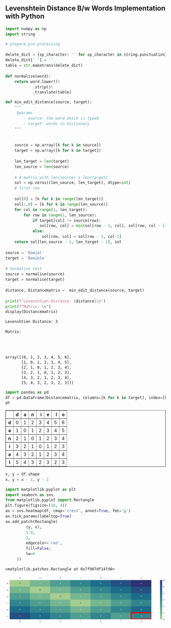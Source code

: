 ## Levenshtein Distance B/w Words Implementation with Python 

```python
import numpy as np
import string
```


```python
# prepare pre-processing

delete_dict = {sp_character: '' for sp_character in string.punctuation}
delete_dict[' '] = ''
table = str.maketrans(delete_dict)

def normalise(word):
    return word.lower()\
            .strip()\
            .translate(table)
```


```python
def min_edit_distance(source, target):
    """
     @params
        - source: the word which is typed
        - target: words in dictionary 
    """


    source = np.array([k for k in source])
    target = np.array([k for k in target])

    len_target = len(target)
    len_source = len(source)

    # 0 matrix with len(source) x len(target)
    sol = np.zeros((len_source, len_target), dtype=int)
    # first row 

    sol[0] = [k for k in range(len_target)]
    sol[:,0] = [k for k in range(len_source)]
    for col in range(1, len_target):
        for row in range(1, len_source):
            if target[col] != source[row]:
               sol[row, col] = min(sol[row - 1, col], sol[row, col - 1]) + 1
            else:
                sol[row, col] = sol[row - 1, col-1]
    return sol[len_source - 1, len_target - 1], sol

source = 'Danial'
target = 'Danielo'

# normalise text
source = normalise(source)
target = normalise(target)

distance, Distancematrix =  min_edit_distance(source, target)

print(f"Levenshtien Distance: {distance}\n")
print(f"Matrix: \n")
display(Distancematrix)
```

    Levenshtien Distance: 3
    
    Matrix: 
    



    array([[0, 1, 2, 3, 4, 5, 6],
           [1, 0, 1, 2, 3, 4, 5],
           [2, 1, 0, 1, 2, 3, 4],
           [3, 2, 1, 0, 1, 2, 3],
           [4, 3, 2, 1, 2, 3, 4],
           [5, 4, 3, 2, 3, 2, 3]])



```python
import pandas as pd 
df = pd.DataFrame(Distancematrix, columns=[k for k in target], index=[k for k in source])
df
```




<div>
<style scoped>
    .dataframe tbody tr th:only-of-type {
        vertical-align: middle;
    }

    .dataframe tbody tr th {
        vertical-align: top;
    }

    .dataframe thead th {
        text-align: right;
    }
</style>
<table border="1" class="dataframe">
  <thead>
    <tr style="text-align: right;">
      <th></th>
      <th>d</th>
      <th>a</th>
      <th>n</th>
      <th>i</th>
      <th>e</th>
      <th>l</th>
      <th>o</th>
    </tr>
  </thead>
  <tbody>
    <tr>
      <th>d</th>
      <td>0</td>
      <td>1</td>
      <td>2</td>
      <td>3</td>
      <td>4</td>
      <td>5</td>
      <td>6</td>
    </tr>
    <tr>
      <th>a</th>
      <td>1</td>
      <td>0</td>
      <td>1</td>
      <td>2</td>
      <td>3</td>
      <td>4</td>
      <td>5</td>
    </tr>
    <tr>
      <th>n</th>
      <td>2</td>
      <td>1</td>
      <td>0</td>
      <td>1</td>
      <td>2</td>
      <td>3</td>
      <td>4</td>
    </tr>
    <tr>
      <th>i</th>
      <td>3</td>
      <td>2</td>
      <td>1</td>
      <td>0</td>
      <td>1</td>
      <td>2</td>
      <td>3</td>
    </tr>
    <tr>
      <th>a</th>
      <td>4</td>
      <td>3</td>
      <td>2</td>
      <td>1</td>
      <td>2</td>
      <td>3</td>
      <td>4</td>
    </tr>
    <tr>
      <th>l</th>
      <td>5</td>
      <td>4</td>
      <td>3</td>
      <td>2</td>
      <td>3</td>
      <td>2</td>
      <td>3</td>
    </tr>
  </tbody>
</table>
</div>




```python
x, y = df.shape
x, y = x - 1, y - 1
```


```python
import matplotlib.pyplot as plt 
import seaborn as sns 
from matplotlib.pyplot import Rectangle
plt.figure(figsize=(18, 4))
ax = sns.heatmap(df, cmap='crest', annot=True, fmt='g')
ax.tick_params(labeltop=True)
ax.add_patch(Rectangle(
         (y, x),
         1.0,
         1,
         edgecolor='red',
         fill=False,
         lw=6
     ))
```




    <matplotlib.patches.Rectangle at 0x7f907df14fd0>




    
![png](main_files/main_5_1.png)
    



```python

```
